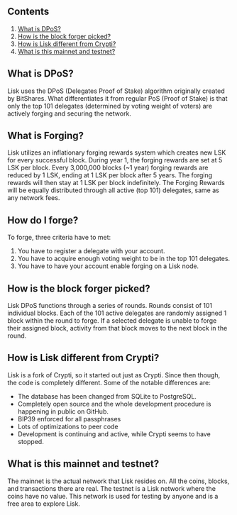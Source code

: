 ## Contents
1. [What is DPoS?](#wDPoS)
4. [How is the block forger picked?](#hForger)
5. [How is Lisk different from Crypti?](#LiskCrypti)
6. [What is this mainnet and testnet?](#mainTest)


## <a name="wDPoS"></a>What is DPoS?
Lisk uses the DPoS (Delegates Proof of Stake) algorithm originally created by BitShares. What differentiates it from regular PoS (Proof of Stake) is that only the top 101 delegates (determined by voting weight of voters) are actively forging and securing the network.

## <a name="wForging"></a>What is Forging?
Lisk utilizes an inflationary forging rewards system which creates new LSK for every successful block. During year 1, the forging rewards are set at 5 LSK per block. Every 3,000,000 blocks (~1 year) forging rewards are reduced by 1 LSK, ending at 1 LSK per block after 5 years. The forging rewards will then stay at 1 LSK per block indefinitely. The Forging Rewards will be equally distributed through all active (top 101) delegates, same as any network fees.

## <a name="hForge"></a>How do I forge?
To forge, three criteria have to met:

1. You have to register a delegate with your account.
2. You have to acquire enough voting weight to be in the top 101 delegates.
3. You have to have your account enable forging on a Lisk node.

## <a name="hForger"></a>How is the block forger picked?
Lisk DPoS functions through a series of rounds. Rounds consist of 101 individual blocks. Each of the 101 active delegates are randomly assigned 1 block within the round to forge. If a selected delegate is unable to forge their assigned block, activity from that block moves to the next block in the round.

## <a name="LiskCrypti"></a>How is Lisk different from Crypti?
Lisk is a fork of Crypti, so it started out just as Crypti.  Since then though, the code is completely different.  Some of the notable differences are:

* The database has been changed from SQLite to PostgreSQL.
* Completely open source and the whole development procedure is happening in public on GitHub.
* BIP39 enforced for all passphrases
* Lots of optimizations to peer code
* Development is continuing and active, while Crypti seems to have stopped.

## <a name="mainTest"></a>What is this mainnet and testnet?
The mainnet is the actual network that Lisk resides on.  All the coins, blocks, and transactions there are real.  The testnet is a Lisk network where the coins have no value.  This network is used for testing by anyone and is a free area to explore Lisk.
